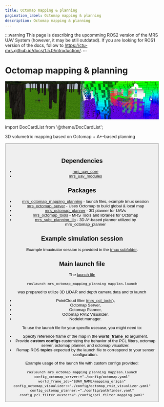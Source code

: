 ```yaml
---
title: Octomap mapping & planning
pagination_label: Octomap mapping & planning
description: Octomap mapping & planning
---
```


:::warning
This page is describing the upcomming ROS2 version of the MRS UAV System (however, it may be still outdated). If you are looking for ROS1 version of the docs, follow to https://ctu-mrs.github.io/docs/1.5.0/introduction/.
:::

# Octomap mapping \& planning

![](./fig/octomap_server.png)

import DocCardList from '@theme/DocCardList';

<DocCardList />

3D volumetric mapping based on Octomap + A*-based planning

<Button label="🔗 mrs_octomap_mapping_planning repository" link="https://github.com/ctu-mrs/mrs_octomap_mapping_planning/tree/master" block /><br />

## Dependencies

* [mrs_uav_core](http://github.com/ctu-mrs/mrs_uav_core)
* [mrs_uav_modules](http://github.com/ctu-mrs/mrs_uav_modules)

## Packages

* [mrs_octomap_mapping_planning](https://github.com/ctu-mrs/mrs_octomap_mapping_planning) - launch files, example tmux session
* [mrs_octomap_server](https://github.com/ctu-mrs/mrs_octomap_server) - Uses Octomap to build global & local map
* [mrs_octomap_planner](https://github.com/ctu-mrs/mrs_octomap_planner) - 3D planner for UAVs
* [mrs_octomap_tools](https://github.com/ctu-mrs/mrs_octomap_tools) - MRS Tools and libraries for Octomap
* [mrs_subt_planning_lib](https://github.com/ctu-mrs/mrs_subt_planning_lib) - 3D A*-based planner utilized by mrs_octomap_planner

## Example simulation session

Example tmuxinator session is provided in the [tmux subfolder](https://github.com/ctu-mrs/mrs_octomap_mapping_planning/tree/master/ros_packages/mrs_octomap_mapping_planning/tmux/simulation_example).

## Main launch file

The [launch file](https://github.com/ctu-mrs/mrs_octomap_mapping_planning/blob/master/ros_packages/mrs_octomap_mapping_planning/launch/mapplan.launch)
```
roslaunch mrs_octomap_mapping_planning mapplan.launch
```
was prepared to utilize 3D LiDAR and depth camera data and to launch

* PointCloud filter ([mrs_pcl_tools](https://github.com/ctu-mrs/mrs_pcl_tools)),
* Octomap Server,
* Octomap Planner,
* Octomap RVIZ Visualizer,
* Nodelet manager.

To use the launch file for your specific usecase, you might need to:
- Specify reference frame of the map in the **world_frame_id** argument.
- Provide **custom configs** customizing the behavior of the PCL filters, octomap server, octomap planner, and octomap visualizer.
- Remap ROS **topics** expected by the launch file to correspond to your sensor configuration.

Example usage of the launch file with custom configs provided:
```
roslaunch mrs_octomap_mapping_planning mapplan.launch config_octomap_server:="./config/octomap.yaml" world_frame_id:="$UAV_NAME/mapping_origin" config_octomap_visualizer:="./config/octomap_rviz_visualizer.yaml" config_octomap_planner:="./config/pathfinder.yaml" config_pcl_filter_ouster:="./config/pcl_filter_mapping.yaml"
```
